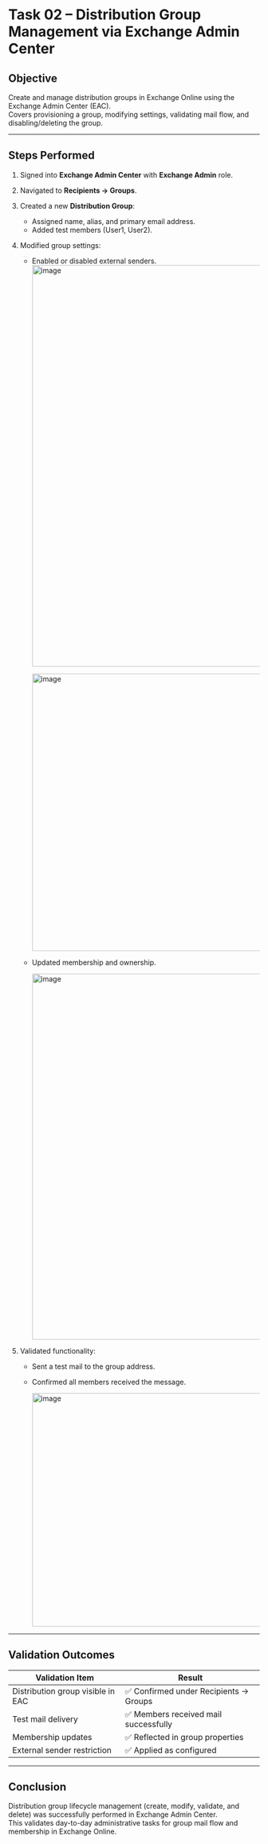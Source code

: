 # Task 02 – Distribution Group Management via Exchange Admin Center

## Objective
Create and manage distribution groups in Exchange Online using the Exchange Admin Center (EAC).  
Covers provisioning a group, modifying settings, validating mail flow, and disabling/deleting the group.

---

## Steps Performed
1. Signed into **Exchange Admin Center** with **Exchange Admin** role.  
2. Navigated to **Recipients → Groups**.  
3. Created a new **Distribution Group**:  
   - Assigned name, alias, and primary email address.  
   - Added test members (User1, User2).  
4. Modified group settings:  
   - Enabled or disabled external senders.  
       <img width="1540" height="803" alt="image" src="https://github.com/user-attachments/assets/962471d9-bba4-484a-9774-4f5429027b07" />

       <img width="791" height="555" alt="image" src="https://github.com/user-attachments/assets/ecc9bd80-a5f4-4306-9aac-f933a4a1e261" />

   - Updated membership and ownership.  

       <img width="1271" height="732" alt="image" src="https://github.com/user-attachments/assets/8de4fedf-bffc-40f1-aa08-f3ecb249f53e" />

5. Validated functionality:  
   - Sent a test mail to the group address.  
   - Confirmed all members received the message.  

       <img width="1901" height="467" alt="image" src="https://github.com/user-attachments/assets/bebb19eb-dc5d-458d-ba41-fb2fb1033d1f" />

--- 

## Validation Outcomes

| Validation Item | Result |
|-----------------|--------|
| Distribution group visible in EAC | ✅ Confirmed under Recipients → Groups |
| Test mail delivery | ✅ Members received mail successfully |
| Membership updates | ✅ Reflected in group properties |
| External sender restriction | ✅ Applied as configured |

---

## Conclusion
Distribution group lifecycle management (create, modify, validate, and delete) was successfully performed in Exchange Admin Center.  
This validates day-to-day administrative tasks for group mail flow and membership in Exchange Online.
